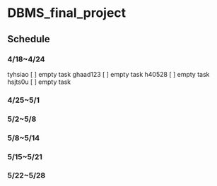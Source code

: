 # DBMS_final_project

## Schedule
### 4/18~4/24
tyhsiao
[ ] empty task
ghaad123
[ ] empty task
h40528
[ ] empty task
hsjts0u
[ ] empty task
### 4/25~5/1
### 5/2~5/8
### 5/8~5/14
### 5/15~5/21
### 5/22~5/28
